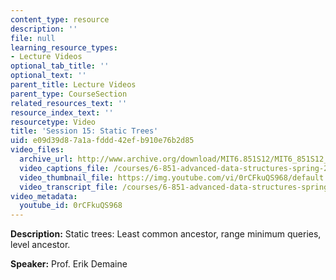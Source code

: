 ```yaml
---
content_type: resource
description: ''
file: null
learning_resource_types:
- Lecture Videos
optional_tab_title: ''
optional_text: ''
parent_title: Lecture Videos
parent_type: CourseSection
related_resources_text: ''
resource_index_text: ''
resourcetype: Video
title: 'Session 15: Static Trees'
uid: e09d39d8-7a1a-fddd-42ef-b910e76b2d85
video_files:
  archive_url: http://www.archive.org/download/MIT6.851S12/MIT6_851S12_lec15_300k.mp4
  video_captions_file: /courses/6-851-advanced-data-structures-spring-2012/05849b64743b5ff99a5532c387db2ee0_0rCFkuQS968.vtt
  video_thumbnail_file: https://img.youtube.com/vi/0rCFkuQS968/default.jpg
  video_transcript_file: /courses/6-851-advanced-data-structures-spring-2012/72fb807ac52479cfe36638d046ca12d3_0rCFkuQS968.pdf
video_metadata:
  youtube_id: 0rCFkuQS968
---
```


**Description:** Static trees: Least common ancestor, range minimum queries, level ancestor.

**Speaker:** Prof. Erik Demaine